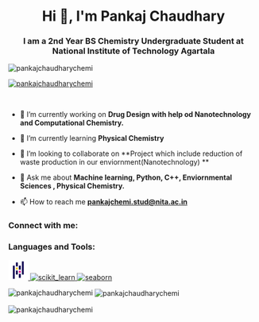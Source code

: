 <h1 align="center">Hi 👋, I'm Pankaj Chaudhary</h1>
<h3 align="center">I am a 2nd Year BS Chemistry Undergraduate Student at National Institute of Technology Agartala</h3>

<p align="left"> <img src="https://komarev.com/ghpvc/?username=pankajchaudharychemi&label=Profile%20views&color=0e75b6&style=flat" alt="pankajchaudharychemi" /> </p>

<p align="left"> <a href="https://github.com/ryo-ma/github-profile-trophy"><img src="https://github-profile-trophy.vercel.app/?username=pankajchaudharychemi" alt="pankajchaudharychemi" /></a> </p>

<p align="left"> <a href="https://twitter.com/" target="blank"><img src="https://img.shields.io/twitter/follow/?logo=twitter&style=for-the-badge" alt="" /></a> </p>

- 🔭 I’m currently working on **Drug Design with help od Nanotechnology and Computational Chemistry.**

- 🌱 I’m currently learning **Physical Chemistry**

- 👯 I’m looking to collaborate on **Project which include reduction of waste production in our enviornment(Nanotechnology) **

- 💬 Ask me about **Machine learning, Python, C++, Enviornmental Sciences , Physical Chemistry.**

- 📫 How to reach me **pankajchemi.stud@nita.ac.in**

<h3 align="left">Connect with me:</h3>
<p align="left">
</p>

<h3 align="left">Languages and Tools:</h3>
<p align="left"> <a href="https://pandas.pydata.org/" target="_blank" rel="noreferrer"> <img src="https://raw.githubusercontent.com/devicons/devicon/2ae2a900d2f041da66e950e4d48052658d850630/icons/pandas/pandas-original.svg" alt="pandas" width="40" height="40"/> </a> <a href="https://scikit-learn.org/" target="_blank" rel="noreferrer"> <img src="https://upload.wikimedia.org/wikipedia/commons/0/05/Scikit_learn_logo_small.svg" alt="scikit_learn" width="40" height="40"/> </a> <a href="https://seaborn.pydata.org/" target="_blank" rel="noreferrer"> <img src="https://seaborn.pydata.org/_images/logo-mark-lightbg.svg" alt="seaborn" width="40" height="40"/> </a> </p>

<p><img align="left" src="https://github-readme-stats.vercel.app/api/top-langs?username=pankajchaudharychemi&show_icons=true&locale=en&layout=compact" alt="pankajchaudharychemi" /></p>

<p>&nbsp;<img align="center" src="https://github-readme-stats.vercel.app/api?username=panka[IIT_Madras_Resume_Template__2_page___1___Copy_ (2).pdf](https://github.com/Pankajchaudharychemi/Pankajchaudharychemi/files/10664976/IIT_Madras_Resume_Template__2_page___1___Copy_.2.pdf)
jchaudharychemi&show_icons=true&locale=en" alt="pankajchaudharychemi" /></p>

<p><img align="center" src="https://github-readme-streak-stats.herokuapp.com/?user=pankajchaudharychemi&" alt="pankajchaudharychemi" /></p>



